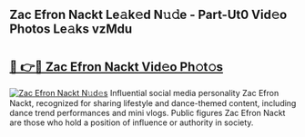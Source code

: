 ## Zac Efron Nackt Le𝚊k𝚎d N𝚞𝚍e - Part-Ut0 Vid𝚎o Photos Le𝚊ks vzMdu

# <h2><a href="http://fb1tij.evod.top/?m=Zac+Efron+Nackt">🔗 👉🔴 Zac Efron Nackt Vid𝚎o Ph𝚘t𝚘s</a></h2>

[![Zac Efron Nackt N𝚞d𝚎s](https://i.imgur.com/8V9OHl7.gif)](http://fb1tij.evod.top/?m=Zac+Efron+Nackt)
Influential social media personality Zac Efron Nackt, recognized for sharing lifestyle and dance-themed content, including dance trend performances and mini vlogs. Public figures Zac Efron Nackt are those who hold a position of influence or authority in society. 
